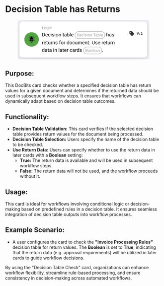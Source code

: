 # Decision Table has Returns

<figure><img src="../../../../.gitbook/assets/image (2).png" alt="" width="563"><figcaption></figcaption></figure>

## **Purpose:**

This DocBits card checks whether a specified decision table has return values for a given document and determines if the returned data should be used in subsequent workflow steps. It ensures that workflows can dynamically adapt based on decision table outcomes.

## **Functionality:**

* **Decision Table Validation:** This card verifies if the selected decision table provides return values for the document being processed.
* **Decision Table Selection:** Users specify the name of the decision table to be checked.
* **Use Return Data:** Users can specify whether to use the return data in later cards with a **Boolean** setting:
  * **True:** The return data is available and will be used in subsequent workflow steps.
  * **False:** The return data will not be used, and the workflow proceeds without it.

## **Usage:**

This card is ideal for workflows involving conditional logic or decision-making based on predefined rules in a decision table. It ensures seamless integration of decision table outputs into workflow processes.

## **Example Scenario:**

* A user configures the card to check the **"Invoice Processing Rules"** decision table for return values. The **Boolean** is set to **True**, indicating that the return data (e.g. approval requirements) will be utilized in later cards to guide workflow decisions.

By using the "Decision Table Check" card, organizations can enhance workflow flexibility, streamline rule-based processing, and ensure consistency in decision-making across automated workflows.
